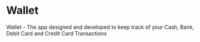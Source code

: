 # Wallet
Wallet - The app designed and developed to keep track of your Cash, Bank, Debit Card and Credit Card Transactions
